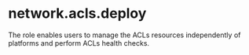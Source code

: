 network.acls.deploy
===================

The role enables users to manage the ACLs resources independently of platforms and perform ACLs health checks.
